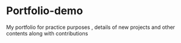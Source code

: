 # Portfolio-demo
My portfolio for practice purposes , details of new projects and other contents along with contributions 
